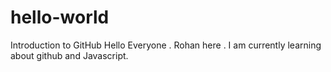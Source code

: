 # hello-world
Introduction to GitHub
Hello Everyone .
Rohan here . I am currently learning about github and Javascript.
